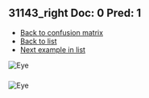 ## 31143_right Doc: 0 Pred: 1
- [Back to confusion matrix](https://github.com/juliandewit/kaggle_retinopathy/blob/master/matrix.md)
- [Back to list](https://github.com/juliandewit/kaggle_retinopathy/blob/master/lists/01/list.md)
- [Next example in list](https://github.com/juliandewit/kaggle_retinopathy/blob/master/lists/01/31/31191_right.md)

![Eye](https://retinopaty.blob.core.windows.net/size1024/31143_right_0.jpeg)

### 

![Eye]()
